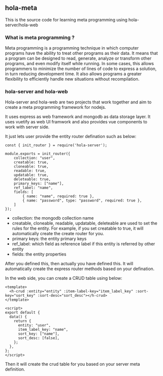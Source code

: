 ## hola-meta

This is the source code for learning meta programming using hola-server/hola-web

### What is meta programming ?

Meta programming is a programming technique in which computer programs have the ability to treat other programs as their data. It means that a program can be designed to read, generate, analyze or transform other programs, and even modify itself while running. In some cases, this allows programmers to minimize the number of lines of code to express a solution, in turn reducing development time. It also allows programs a greater flexibility to efficiently handle new situations without recompilation.

### hola-server and hola-web

Hola-server and hola-web are two projects that work together and aim to create a meta programming framework for nodejs.

It uses express as web framework and mongodb as data storage layer. It uses vuetify as web UI framwork and also provides vue components to work with server side.

It just lets user provide the entity router defination such as below:

```
const { init_router } = require('hola-server');

module.exports = init_router({
    collection: "user",
    creatable: true,
    cloneable: true,
    readable: true,
    updatable: true,
    deleteable: true,
    primary_keys: ["name"],
    ref_label: "name",
    fields: [
        { name: "name", required: true },
        { name: "password", type: "password", required: true },
    ]
});
```

- collection: the mongodb collection name
- creatable, cloneable, readable, updatable, deleteable are used to set the rules for the entity. For example, if you set creatable to true, it will automatically create the create router for you.
- primary keys: the entity primary keys
- ref_label: which field as reference label if this entity is referred by other entity
- fields: the entity properties

After you defined this, then actually you have defined this. It will automatically create the express router methods based on your defination.

In the web side, you can create a CRUD table using below:

```
<template>
  <h-crud :entity="entity" :item-label-key="item_label_key" :sort-key="sort_key" :sort-desc="sort_desc"></h-crud>
</template>

<script>
export default {
  data() {
    return {
      entity: "user",
      item_label_key: "name",
      sort_key: ["name"],
      sort_desc: [false],
    };
  },
};
</script>

```

Then it will create the crud table for you based on your server meta definition.
